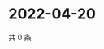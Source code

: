 # 2022-04-20

共 0 条

<!-- BEGIN WEIBO -->
<!-- 最后更新时间 Wed Apr 20 2022 19:00:44 GMT+0800 (China Standard Time) -->

<!-- END WEIBO -->
